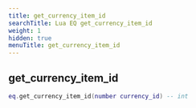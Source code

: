 ```yaml
---
title: get_currency_item_id
searchTitle: Lua EQ get_currency_item_id
weight: 1
hidden: true
menuTitle: get_currency_item_id
---
```

## get_currency_item_id
```lua
eq.get_currency_item_id(number currency_id) -- int
```